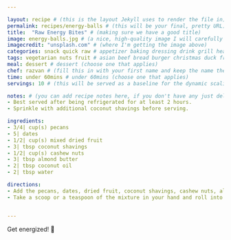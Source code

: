 ```yaml
---

layout: recipe # (this is the layout Jekyll uses to render the file in)
permalink: recipes/energy-balls # (this will be your final, pretty URL)
title:  "Raw Energy Bites" # (making sure we have a good title)
image: energy-balls.jpg # (a nice, high-quality image I will carefully select for you)
imagecredit: "unsplash.com" # (where I'm getting the image above)
categories: snack quick raw # appetizer baking dressing drink grill healthyish marinade oven pickling quick raw salad sandwich sauce snack soup
tags: vegetarian nuts fruit # asian beef bread burger christmas duck french fruit indian italian mexican nuts pasta pork poultry rice seafood thanksgiving vegetarian
meal: dessert # dessert (choose one that applies)
chef: razvan # (fill this in with your first name and keep the name the same for all your recipes, since each chef has his own collection of recipes)
time: under 60mins # under 60mins (choose one that applies)
servings: 10 # (this will be served as a baseline for the dynamic scaling)

notes: # (you can add recipe notes here, if you don't have any just delete this whole section and it won't be processed)
- Best served after being refrigerated for at least 2 hours.
- Sprinkle with additional coconut shavings before serving. 

ingredients:
- 3/4| cup(s) pecans
- 5| dates
- 1/2| cup(s) mixed dried fruit
- 3| tbsp coconut shavings
- 1/2| cup(s) cashew nuts 
- 3| tbsp almond butter
- 2| tbsp coconut oil 
- 2| tbsp water 

directions:
- Add the pecans, dates, dried fruit, coconut shavings, cashew nuts, almond butter and coconut oil into a food processor and mix together adding water gradually until the mixture turns into a thick paste. 
- Take a scoop or a teaspoon of the mixture in your hand and roll into a ball 


--- 
```

<!-- Below is the description, just write what you want or leave it empty 😁 -->
Get energized! 🔪 